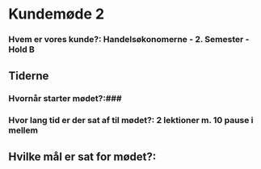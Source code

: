 # Kundemøde 2
### Hvem er vores kunde?: Handelsøkonomerne - 2. Semester - Hold B

## Tiderne
### Hvornår starter mødet?:### 
### Hvor lang tid er der sat af til mødet?: 2 lektioner m. 10 pause i mellem

## Hvilke mål er sat for mødet?:
